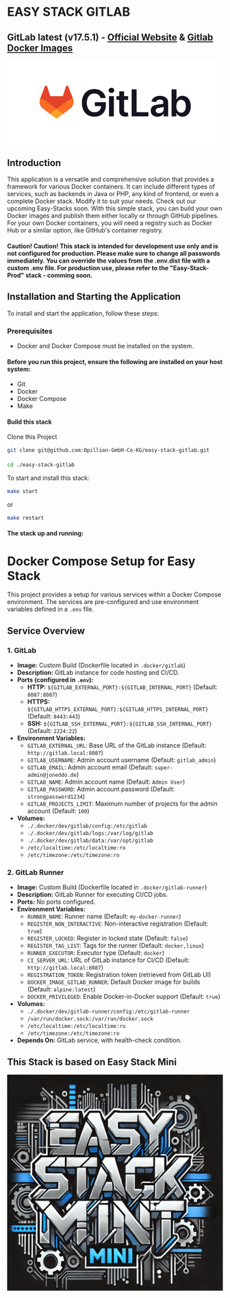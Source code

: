# EASY STACK GITLAB

## GitLab latest (v17.5.1) - [Official Website](https://about.gitlab.com)  & [Gitlab Docker Images](https://hub.docker.com/u/gitlab)
![Alt text](.makefile/assets/gitlab-logo-100.jpg?raw=true "GitLab Logo")

## Introduction
This application is a versatile and comprehensive solution that provides a framework for various Docker containers. It can include different types of services, such as backends in Java or PHP, any kind of frontend, or even a complete Docker stack. Modify it to suit your needs. Check out our upcoming Easy-Stacks soon.
With this simple stack, you can build your own Docker images and publish them either locally or through GitHub pipelines. For your own Docker containers, you will need a registry such as Docker Hub or a similar option, like GitHub's container registry.

#### Caution! Caution! This stack is intended for development use only and is not configured for production. Please make sure to change all passwords immediately. You can override the values from the .env.dist file with a custom .env file. For production use, please refer to the "Easy-Stack-Prod" stack - comming soon.

## Installation and Starting the Application
To install and start the application, follow these steps:

### Prerequisites
- Docker and Docker Compose must be installed on the system.

#### Before you run this project, ensure the following are installed on your host system:

- Git
- Docker
- Docker Compose
- Make

#### Build this stack

Clone this Project

```sh
git clone git@github.com:Opillion-GmbH-Co-KG/easy-stack-gitlab.git

cd ./easy-stack-gitlab

 ```

To start and install this stack:

```sh
make start
 ```
or

```sh
make restart
```

#### The stack up and running:

# Docker Compose Setup for Easy Stack

This project provides a setup for various services within a Docker Compose environment. The services are pre-configured and use environment variables defined in a `.env` file.

## Service Overview

### 1. **GitLab**
- **Image:** Custom Build (Dockerfile located in `.docker/gitlab`)
- **Description:** GitLab instance for code hosting and CI/CD.
- **Ports (configured in `.env`):**
   - **HTTP:** `${GITLAB_EXTERNAL_PORT}:${GITLAB_INTERNAL_PORT}` (Default: `8087:8087`)
   - **HTTPS:** `${GITLAB_HTTPS_EXTERNAL_PORT}:${GITLAB_HTTPS_INTERNAL_PORT}` (Default: `8443:443`)
   - **SSH:** `${GITLAB_SSH_EXTERNAL_PORT}:${GITLAB_SSH_INTERNAL_PORT}` (Default: `2224:22`)
- **Environment Variables:**
   - `GITLAB_EXTERNAL_URL`: Base URL of the GitLab instance (Default: `http://gitlab.local:8087`)
   - `GITLAB_USERNAME`: Admin account username (Default: `gitlab_admin`)
   - `GITLAB_EMAIL`: Admin account email (Default: `super-admin@joneddo.de`)
   - `GITLAB_NAME`: Admin account name (Default: `Admin User`)
   - `GITLAB_PASSWORD`: Admin account password (Default: `strongpassword1234`)
   - `GITLAB_PROJECTS_LIMIT`: Maximum number of projects for the admin account (Default: `100`)
- **Volumes:**
   - `./.docker/dev/gitlab/config:/etc/gitlab`
   - `./.docker/dev/gitlab/logs:/var/log/gitlab`
   - `./.docker/dev/gitlab/data:/var/opt/gitlab`
   - `/etc/localtime:/etc/localtime:ro`
   - `/etc/timezone:/etc/timezone:ro`

### 2. **GitLab Runner**
- **Image:** Custom Build (Dockerfile located in `.docker/gitlab-runner`)
- **Description:** GitLab Runner for executing CI/CD jobs.
- **Ports:** No ports configured.
- **Environment Variables:**
   - `RUNNER_NAME`: Runner name (Default: `my-docker-runner`)
   - `REGISTER_NON_INTERACTIVE`: Non-interactive registration (Default: `true`)
   - `REGISTER_LOCKED`: Register in locked state (Default: `false`)
   - `REGISTER_TAG_LIST`: Tags for the runner (Default: `docker,linux`)
   - `RUNNER_EXECUTOR`: Executor type (Default: `docker`)
   - `CI_SERVER_URL`: URL of GitLab instance for CI/CD (Default: `http://gitlab.local:8087`)
   - `REGISTRATION_TOKEN`: Registration token (retrieved from GitLab UI)
   - `DOCKER_IMAGE_GITLAB_RUNNER`: Default Docker image for builds (Default: `alpine:latest`)
   - `DOCKER_PRIVILEGED`: Enable Docker-in-Docker support (Default: `true`)
- **Volumes:**
   - `./.docker/dev/gitlab-runner/config:/etc/gitlab-runner`
   - `/var/run/docker.sock:/var/run/docker.sock`
   - `/etc/localtime:/etc/localtime:ro`
   - `/etc/timezone:/etc/timezone:ro`
- **Depends On:** GitLab service, with health-check condition.


## This Stack is based on Easy Stack Mini

[![Easy Stack Mini - DALL-E Image](.makefile/assets/easy-stack-mini.jpg?raw=true)](https://github.com/Opillion-GmbH-Co-KG/easy-stack-mini)





